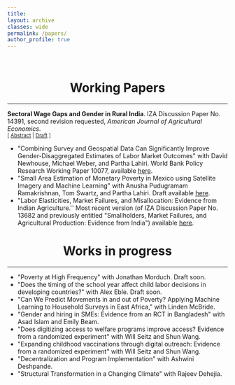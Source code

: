 ```yaml
---
title: 
layout: archive
classes: wide
permalink: /papers/
author_profile: true
---
```

<br/> 

<!-- Google Tag Manager (noscript) -->
<noscript><iframe src="https://www.googletagmanager.com/ns.html?id=GTM-PNS829G"
height="0" width="0" style="display:none;visibility:hidden"></iframe></noscript>
<!-- End Google Tag Manager (noscript) -->

# <center> Working Papers </center>
- - -



**Sectoral Wage Gaps and Gender in Rural India**. IZA Discussion Paper No. 14391, second revision requested, _American Journal of Agricultural Economics_.<br/>
<small>[ <a href="#/" onclick="visib('wageGapsAbstract')">Abstract</a> | [Draft]("assets/papers/Merfeld_Wages.pdf") ] </small>

<div id="wageGapsAbstract" style="display: none; text-align: justify; line-height: 1.2" ><small>
sing detailed monthly household panel data from rural India, this paper analyzes sectoral wage gaps for men and women. I show that the wage gap across the non-farm and farm sector is much higher for women than for men. Relative to men, women also work less time in non-farm wage employment than in farm wage employment. Taken together, these findings suggest that constraints are preventing women from reallocating their time to more remunerative wage employment opportunities. Women are less likely to work outside of their own village in the non-farm sector, yet the wage gap is driven by higher-caste and married women. These results are consistent with a lack of local non-farm employment opportunities interacting with barriers to labor mobility for women but not men.
</small><br><br/></div>







- "Combining Survey and Geospatial Data Can Significantly Improve Gender-Disaggregated Estimates of Labor Market Outcomes" with David Newhouse, Michael Weber, and Partha Lahiri. World Bank Policy Research Working Paper 10077, available [here](https://documents.worldbank.org/en/publication/documents-reports/documentdetail/099321406092229138/idu016f95e0806fc6044ea0b843007d5dc0ef17e).
- "Small Area Estimation of Monetary Poverty in Mexico using Satellite Imagery and Machine Learning" with Anusha Pudugramam Ramakrishnan, Tom Swartz, and Partha Lahiri. Draft available [here](https://www.dropbox.com/s/7jnmf8ugg7dd35x/Merfeld\%20et\%20al.\%20\%282021\%29_SAEpoverty.pdf?dl=0).
- "Labor Elasticities, Market Failures, and Misallocation: Evidence from Indian Agriculture.'' Most recent version (of IZA Discussion Paper No. 13682 and previously entitled "Smallholders, Market Failures, and Agricultural Production: Evidence from India") available [here](https://www.dropbox.com/s/g0pjo7v6z6tq2gg/Merfeld_Misallocation.pdf?dl=0). 




# <center> Works in progress </center>
- - -
- "Poverty at High Frequency" with Jonathan Morduch. Draft soon.
- "Does the timing of the school year affect child labor decisions in developing countries?" with Alex Eble. Draft soon.
- "Can We Predict Movements in and out of Poverty? Applying Machine Learning to Household Surveys in East Africa," with Linden McBride.
- "Gender and hiring in SMEs: Evidence from an RCT in Bangladesh" with Asad Islam and Emily Beam.
- "Does digitizing access to welfare programs improve access? Evidence from a randomized experiment" with Will Seitz and Shun Wang.
- "Expanding childhood vaccinations through digital outreach: Evidence from a randomized experiment" with Will Seitz and Shun Wang.
- "Decentralization and Program Implementation" with Ashwini Deshpande.
- "Structural Transformation in a Changing Climate" with Rajeev Dehejia.

